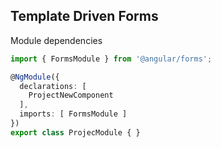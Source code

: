 ## Template Driven Forms

Module dependencies

```typescript
import { FormsModule } from '@angular/forms';

@NgModule({
  declarations: [
    ProjectNewComponent
  ],
  imports: [ FormsModule ]
})
export class ProjecModule { }

```